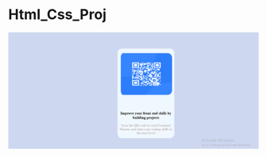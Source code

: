 # Html_Css_Proj
![product](https://github.com/hanningto/Html_Css_Proj/blob/main/QRcodeGenerator/Screenshot%202024-05-08%20225948.png)
